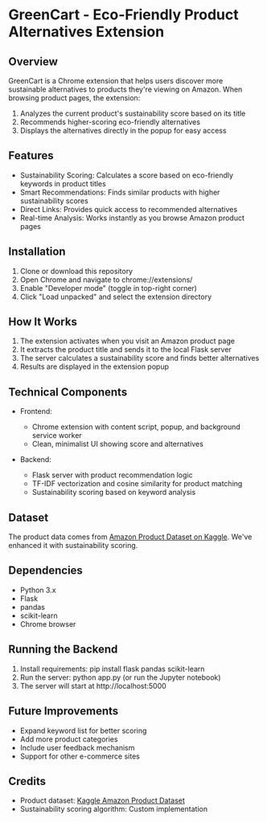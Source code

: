 # GreenCart - Eco-Friendly Product Alternatives Extension

## Overview

GreenCart is a Chrome extension that helps users discover more sustainable alternatives to products they're viewing on Amazon. When browsing product pages, the extension:

1. Analyzes the current product's sustainability score based on its title
2. Recommends higher-scoring eco-friendly alternatives
3. Displays the alternatives directly in the popup for easy access

## Features

- Sustainability Scoring: Calculates a score based on eco-friendly keywords in product titles
- Smart Recommendations: Finds similar products with higher sustainability scores
- Direct Links: Provides quick access to recommended alternatives
- Real-time Analysis: Works instantly as you browse Amazon product pages

## Installation

1. Clone or download this repository
2. Open Chrome and navigate to chrome://extensions/
3. Enable "Developer mode" (toggle in top-right corner)
4. Click "Load unpacked" and select the extension directory

## How It Works

1. The extension activates when you visit an Amazon product page
2. It extracts the product title and sends it to the local Flask server
3. The server calculates a sustainability score and finds better alternatives
4. Results are displayed in the extension popup

## Technical Components

- Frontend:
  - Chrome extension with content script, popup, and background service worker
  - Clean, minimalist UI showing score and alternatives

- Backend:
  - Flask server with product recommendation logic
  - TF-IDF vectorization and cosine similarity for product matching
  - Sustainability scoring based on keyword analysis

## Dataset

The product data comes from [Amazon Product Dataset on Kaggle](https://www.kaggle.com/datasets). We've enhanced it with sustainability scoring.

## Dependencies

- Python 3.x
- Flask
- pandas
- scikit-learn
- Chrome browser

## Running the Backend

1. Install requirements: pip install flask pandas scikit-learn
2. Run the server: python app.py (or run the Jupyter notebook)
3. The server will start at http://localhost:5000

## Future Improvements

- Expand keyword list for better scoring
- Add more product categories
- Include user feedback mechanism
- Support for other e-commerce sites

## Credits

- Product dataset: [Kaggle Amazon Product Dataset](https://www.kaggle.com/datasets)
- Sustainability scoring algorithm: Custom implementation
